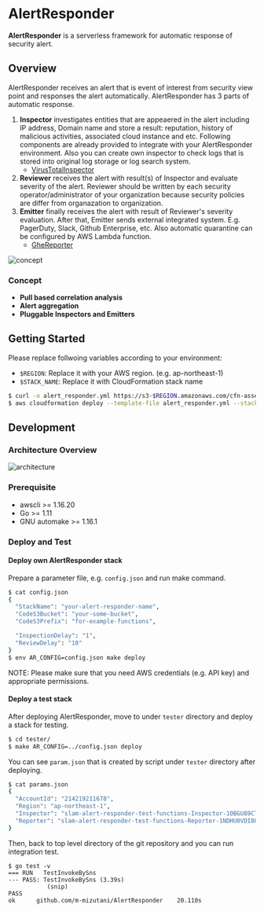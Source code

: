 AlertResponder
=================

**AlertResponder** is a serverless framework for automatic response of security alert.

Overview
------------------

AlertResponder receives an alert that is event of interest from security view point and responses the alert automatically. AlertResponder has 3 parts of automatic response.

1. **Inspector** investigates entities that are appeaered in the alert including IP address, Domain name and store a result: reputation, history of malicious activities, associated cloud instance and etc. Following components are already provided to integrate with your AlertResponder environment. Also you can create own inspector to check logs that is stored into original log storage or log search system.
    - [VirusTotalInspector](https://github.com/m-mizutani/VirusTotalInspector)
2. **Reviewer** receives the alert with result(s) of Inspector and evaluate severity of the alert. Reviewer should be written by each security operator/administrator of your organization because security policies are differ from organazation to organization.
3. **Emitter** finally receives the alert with result of Reviewer's severity evaluation. After that, Emitter sends external integrated system. E.g. PagerDuty, Slack, Github Enterprise, etc. Also automatic quarantine can be configured by AWS Lambda function.
    - [GheReporter](https://github.com/m-mizutani/GheReporter)

![concept](https://user-images.githubusercontent.com/605953/46706573-33aa4380-cc70-11e8-91f8-cc97578f94c4.png)

### Concept

- **Pull based correlation analysis**
- **Alert aggregation**
- **Pluggable Inspectors and Emitters**

Getting Started
------------------

Please replace follwoing variables according to your environment:

- `$REGION`: Replace it with your AWS region. (e.g. ap-northeast-1)
- `$STACK_NAME`: Replace it with CloudFormation stack name

```bash
$ curl -o alert_responder.yml https://s3-$REGION.amazonaws.com/cfn-assets.$REGION/AlertResponder/templates/latest.yml
$ aws cloudformation deploy --template-file alert_responder.yml --stack-name $STACK_NAME --capabilities CAPABILITY_IAM
```

Development
------------------

### Architecture Overview

![architecture](https://user-images.githubusercontent.com/605953/46709133-4b3bf900-cc7d-11e8-8927-b8f068072f58.png)

### Prerequisite

- awscli >= 1.16.20
- Go >= 1.11
- GNU automake >= 1.16.1

### Deploy and Test

#### Deploy own AlertResponder stack

Prepare a parameter file, e.g. `config.json` and run make command.

```bash
$ cat config.json
{
  "StackName": "your-alert-responder-name",
  "CodeS3Bucket": "your-some-bucket",
  "CodeS3Prefix": "for-example-functions",

  "InspectionDelay": "1",
  "ReviewDelay": "10"
}
$ env AR_CONFIG=config.json make deploy
```

NOTE: Please make sure that you need AWS credentials (e.g. API key) and appropriate permissions.

#### Deploy a test stack

After deploying AlertResponder, move to under `tester` directory and deploy a stack for testing.

```bash
$ cd tester/
$ make AR_CONFIG=../config.json deploy
```

You can see `param.json` that is created by script under `tester` directory after deploying.

```bash
$ cat params.json
{
  "AccountId": "214219211678",
  "Region": "ap-northeast-1",
  "Inspector": "slam-alert-responder-test-functions-Inspector-1OBGU89CT1P4B",
  "Reporter": "slam-alert-responder-test-functions-Reporter-1NDHU0VDI8OPA"
}
```

Then, back to top level directory of the git repository and you can run integration test.

```
$ go test -v
=== RUN   TestInvokeBySns
--- PASS: TestInvokeBySns (3.39s)
           (snip)
PASS
ok      github.com/m-mizutani/AlertResponder    20.110s
```
